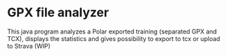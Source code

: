 # GPX file analyzer
This java program analyzes a Polar exported training (separated GPX and TCX), displays the statistics and gives possibility to export to tcx or upload to Strava (WIP)
